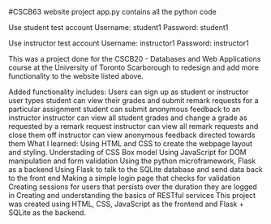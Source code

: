 #CSCB63 website project
app.py contains all the python code


Use student test account Username: student1 Password: student1

Use instructor test account Username: instructor1 Password: instructor1

This was a project done for the CSCB20 - Databases and Web Applications course at the University of Toronto Scarborough to redesign and add more functionality to the website listed above.

Added functionality includes:
Users can sign up as student or instructor user types
student can view their grades and submit remark requests for a particular assignment
student can submit anonymous feedback to an instructor
instructor can view all student grades and change a grade as requested by a remark request
instructor can view all remark requests and close them off
instructor can view anonymous feedback directed towards them
What I learned:
Using HTML and CSS to create the webpage layout and styling. Understading of CSS Box model
Using JavaScript for DOM manipulation and form validation
Using the python microframework, Flask as a backend
Using Flask to talk to the SQLite database and send data back to the front end
Making a simple login page that checks for validation
Creating sessions for users that persists over the duration they are logged in
Creating and understanding the basics of RESTful services
This project was created using HTML, CSS, JavaScript as the frontend and Flask + SQLite as the backend.

